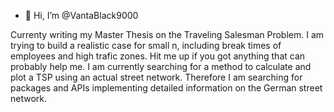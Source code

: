- 👋 Hi, I’m @VantaBlack9000

Currenty writing my Master Thesis on the Traveling Salesman Problem. I am trying to build a realistic case for small n, including break times of employees and high trafic zones. Hit me up if you got anything that can probably help me. I am currently searching for a method to calculate and plot a TSP using an actual street network. Therefore I am searching for packages and APIs implementing detailed information on the German street network. 


<!---
VantaBlack9000/VantaBlack9000 is a ✨ special ✨ repository because its `README.md` (this file) appears on your GitHub profile.
You can click the Preview link to take a look at your changes.
--->
